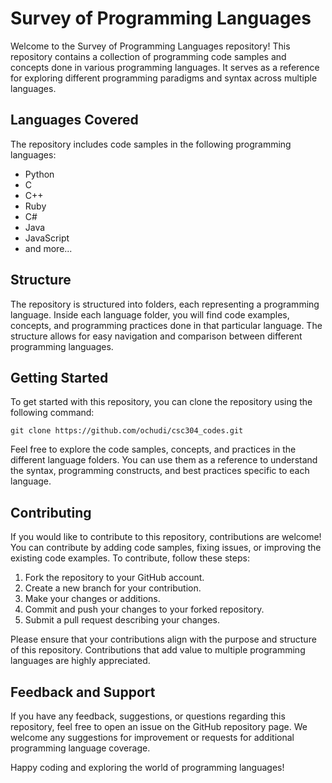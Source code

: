 # Survey of Programming Languages

Welcome to the Survey of Programming Languages repository! This repository contains a collection of programming code samples and concepts done in various programming languages. It serves as a reference for exploring different programming paradigms and syntax across multiple languages.

## Languages Covered

The repository includes code samples in the following programming languages:

- Python
- C
- C++
- Ruby
- C#
- Java
- JavaScript
- and more...

## Structure

The repository is structured into folders, each representing a programming language. Inside each language folder, you will find code examples, concepts, and programming practices done in that particular language. The structure allows for easy navigation and comparison between different programming languages.

## Getting Started

To get started with this repository, you can clone the repository using the following command:

```
git clone https://github.com/ochudi/csc304_codes.git
```

Feel free to explore the code samples, concepts, and practices in the different language folders. You can use them as a reference to understand the syntax, programming constructs, and best practices specific to each language.

## Contributing

If you would like to contribute to this repository, contributions are welcome! You can contribute by adding code samples, fixing issues, or improving the existing code examples. To contribute, follow these steps:

1. Fork the repository to your GitHub account.
2. Create a new branch for your contribution.
3. Make your changes or additions.
4. Commit and push your changes to your forked repository.
5. Submit a pull request describing your changes.

Please ensure that your contributions align with the purpose and structure of this repository. Contributions that add value to multiple programming languages are highly appreciated.

## Feedback and Support

If you have any feedback, suggestions, or questions regarding this repository, feel free to open an issue on the GitHub repository page. We welcome any suggestions for improvement or requests for additional programming language coverage.

Happy coding and exploring the world of programming languages!
